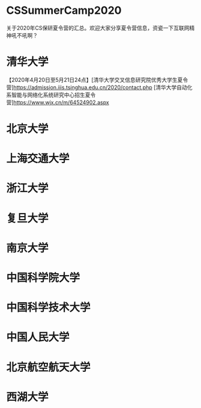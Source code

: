 # CSSummerCamp2020
关于2020年CS保研夏令营的汇总。欢迎大家分享夏令营信息，资瓷一下互联网精神吼不吼啊？

# 清华大学
【2020年4月20日至5月21日24点】[清华大学交叉信息研究院优秀大学生夏令营]https://admission.iiis.tsinghua.edu.cn/2020/contact.php
[清华大学自动化系智能与网络化系统研究中心招生夏令营]https://www.wjx.cn/m/64524902.aspx

# 北京大学

# 上海交通大学

# 浙江大学

# 复旦大学

# 南京大学

# 中国科学院大学

# 中国科学技术大学

# 中国人民大学

# 北京航空航天大学

# 西湖大学
